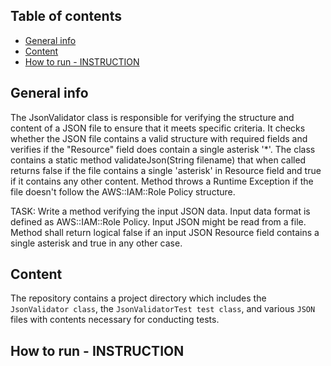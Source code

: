 ## Table of contents
* [General info](#general-info)
* [Content](#content)
* [How to run - INSTRUCTION](#how-to-run---instruction)

## General info
The JsonValidator class is responsible for verifying the structure and content of a JSON file to ensure that it meets specific criteria. It checks whether the JSON file contains a valid structure with required fields and verifies if the "Resource" field does contain a single asterisk '*'. The class contains a static method validateJson(String filename) that when called returns false if the file contains a single 'asterisk' in Resource field and true if it contains any other content. Method throws a Runtime Exception if the file doesn't follow the AWS::IAM::Role Policy structure.

TASK:
Write a method verifying the input JSON data. Input data format is defined as AWS::IAM::Role Policy. Input JSON might be read from a file.
Method shall return logical false if an input JSON Resource field contains a single asterisk and true in any other case. 

## Content
The repository contains a project directory which includes the `JsonValidator class`, the `JsonValidatorTest test class`, and various `JSON` files with contents necessary for conducting tests.

## How to run - INSTRUCTION
  
